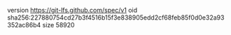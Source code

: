 version https://git-lfs.github.com/spec/v1
oid sha256:227880754cd27b3f4516b15f3e838905edd2cf68feb85f0d0e32a93352ac86b4
size 58920

